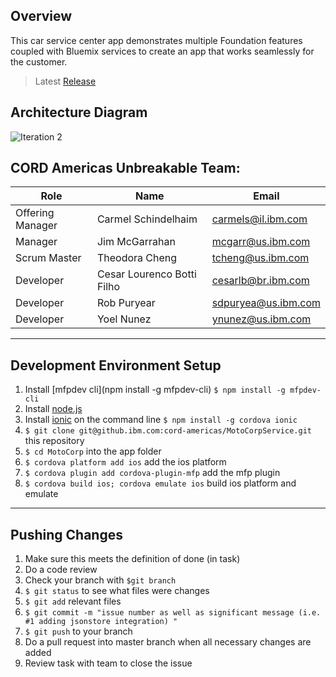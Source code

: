 ## Overview
This car service center app demonstrates multiple Foundation features coupled with Bluemix services to create an app that works seamlessly for the customer.

> Latest [Release](https://github.ibm.com/cord-americas/MotoCorpService/releases)

## Architecture Diagram
![Iteration 2](https://github.ibm.com/cord-americas/MotoCorpService/blob/pictures/iter2.png)

## CORD Americas Unbreakable Team:

| Role | Name | Email | 
| --- | --- | --- | 
| Offering Manager | Carmel Schindelhaim | carmels@il.ibm.com |
| Manager | Jim McGarrahan | mcgarr@us.ibm.com |
| Scrum Master | Theodora Cheng | tcheng@us.ibm.com |
| Developer | Cesar Lourenco Botti Filho | cesarlb@br.ibm.com |
| Developer | Rob Puryear | sdpuryea@us.ibm.com |
| Developer | Yoel Nunez | ynunez@us.ibm.com |

--------------------------------

## Development Environment Setup

1. Install [mfpdev cli](npm install -g mfpdev-cli) `$ npm install -g mfpdev-cli`
2. Install [node.js](https://nodejs.org/en/)
2. Install [ionic](http://ionicframework.com/getting-started/) on the command line `$ npm install -g cordova ionic`
3. `$ git clone git@github.ibm.com:cord-americas/MotoCorpService.git` this repository
4. `$ cd MotoCorp` into the app folder
5. `$ cordova platform add ios` add the ios platform
6. `$ cordova plugin add cordova-plugin-mfp` add the mfp plugin
7. `$ cordova build ios; cordova emulate ios` build ios platform and emulate

--------------------------------

## Pushing Changes

1.  Make sure this meets the definition of done (in task)
2.  Do a code review
3.  Check your branch with `$git branch`
3. `$ git status` to see what files were changes
4. `$ git add` relevant files
4. `$ git commit -m "issue number as well as significant message (i.e. #1 adding jsonstore integration) "`
5. `$ git push` to your branch
6.  Do a pull request into master branch when all necessary changes are added
7.  Review task with team to close the issue